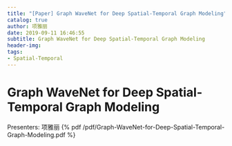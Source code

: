```yaml
---
title: "[Paper] Graph WaveNet for Deep Spatial-Temporal Graph Modeling"
catalog: true
author: 项雅丽
date: 2019-09-11 16:46:55
subtitle: Graph WaveNet for Deep Spatial-Temporal Graph Modeling
header-img:
tags:
- Spatial-Temporal
---
```


# Graph WaveNet for Deep Spatial-Temporal Graph Modeling
Presenters: 项雅丽
{% pdf /pdf/Graph-WaveNet-for-Deep-Spatial-Temporal-Graph-Modeling.pdf %}
